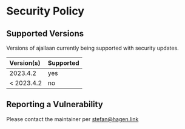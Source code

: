 # Security Policy

## Supported Versions

Versions of ajallaan currently being supported with security updates.

| Version(s)   | Supported |
|:------------ |:--------- |
| 2023.4.2     | yes       |
| < 2023.4.2   | no        |

## Reporting a Vulnerability

Please contact the maintainer per stefan@hagen.link
